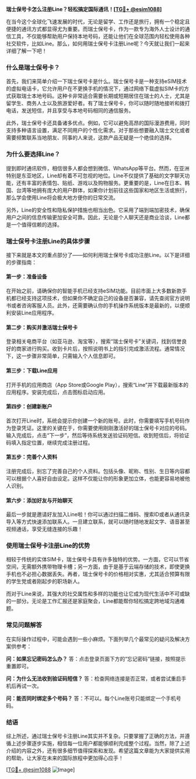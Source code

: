 **瑞士保号卡怎么注册Line？轻松搞定国际通讯！[[TG💪+ @esim1088](https://t.me/s/esim1088)]**

在当今这个全球化飞速发展的时代，无论是留学、工作还是旅行，拥有一个稳定且便捷的通讯方式都显得尤为重要。而瑞士保号卡，作为一款专为海外人士设计的通信工具，不仅能够帮助用户保持本地号码，还能让他们在全球范围内轻松使用各种社交软件，比如Line。那么，如何用瑞士保号卡注册Line呢？今天就让我们一起来详细了解一下吧！

### **什么是瑞士保号卡？**

首先，我们来简单介绍一下瑞士保号卡是什么。瑞士保号卡是一种支持eSIM技术的虚拟电话卡，它允许用户在不更换手机的情况下，通过网络下载虚拟SIM卡的方式获取瑞士本地号码。这种卡非常适合需要长期或短期居住在瑞士的人士，尤其是留学生、商务人士以及旅游爱好者。有了瑞士保号卡，你可以随时随地接听和拨打电话，发送短信，并且享受与本地号码相同的通信服务。

此外，瑞士保号卡还具备诸多优点。例如，它可以避免高昂的国际漫游费用，同时支持多种语言设置，满足不同用户的个性化需求。对于那些想要融入瑞士文化或者需要频繁联系当地朋友、同事的人来说，这款产品无疑是一个绝佳的选择。

### **为什么要选择Line？**

提到即时通讯软件，相信很多人都会想到微信、WhatsApp等平台。然而，在亚洲特别是东亚地区，Line却有着不可忽视的地位。Line不仅提供了基础的文字聊天功能，还有丰富的表情包、贴纸、游戏以及购物服务。更重要的是，Line在日本、韩国、台湾等地拥有庞大的用户群体，如果你计划前往这些国家和地区生活或旅行，那么学会使用Line将会极大地方便你的日常交流。

另外，Line的安全性和隐私保护措施也相当出色。它采用了端到端加密技术，确保用户之间的信息传输更加安全可靠。因此，无论是个人聊天还是商业洽谈，Line都是一个值得信赖的选择。

### **瑞士保号卡注册Line的具体步骤**

接下来就是本文的重点部分了——如何利用瑞士保号卡成功注册Line。以下是详细的步骤指南：

#### **第一步：准备设备**
在开始之前，请确保你的智能手机已经支持eSIM功能。目前市面上大多数新款手机都已经支持这项技术，但如果你不确定自己的设备是否兼容，请先查阅官方说明书或者咨询客服人员。此外，还需要确认你的手机操作系统版本是最新的，以便顺利安装Line应用程序。

#### **第二步：购买并激活瑞士保号卡**
登录相关电商平台（如亚马逊、淘宝等），搜索“瑞士保号卡”关键词，找到信誉良好的商家进行购买。收到卡片后，按照说明书上的指引完成激活流程。通常情况下，这一步骤非常简单，只需输入个人信息即可。

#### **第三步：下载Line应用**
打开手机的应用商店（App Store或Google Play），搜索“Line”并下载最新版本的应用程序。安装完成后，点击图标启动应用。

#### **第四步：创建新账户**
首次打开Line时，系统会提示你创建一个新的账号。此时，你需要填写手机号码作为登录凭证。这里的关键在于，你需要使用刚刚激活好的瑞士保号卡对应的号码。输入完成后，点击“下一步”，然后等待系统发送验证码短信。收到短信后，将验证码填入指定位置，继续完成注册过程。

#### **第五步：完善个人资料**
注册完成后，别忘了完善自己的个人资料。包括头像、昵称、性别、生日等内容都可以根据个人喜好自由设定。这样不仅能让你的形象更加立体，也能更容易地被他人识别。

#### **第六步：添加好友与开始聊天**
最后一步就是邀请好友加入Line啦！你可以通过扫描二维码、搜索ID或者从通讯录导入等方式快速添加联系人。一旦建立联系，就可以随时随地发起文字、语音甚至视频通话，享受无缝连接的乐趣！

### **使用瑞士保号卡注册Line的优势**

相较于传统的实体SIM卡，瑞士保号卡具有许多独特的优势。一方面，它可以节省空间，无需额外携带物理卡槽；另一方面，由于是基于云端存储的技术，即使更换手机也不必担心数据丢失。再者，瑞士保号卡的价格相对实惠，尤其适合预算有限的学生党或者刚起步的职场新人。

而对于Line来说，其强大的社交属性和多样的功能也让它成为现代生活中不可或缺的一部分。无论是工作汇报还是家庭聚会，Line都能帮你轻松搞定跨地域沟通难题。

### **常见问题解答**

在实际操作过程中，可能会遇到一些小麻烦。下面列举几个最常见的疑问及解决方案供参考：

**问：如果忘记密码怎么办？**
答：点击登录页面下方的“忘记密码”链接，按照提示重置即可。

**问：为什么无法收到验证码短信？**
答：检查网络连接是否正常，或者尝试重启手机后再试一次。

**问：能否同时绑定多个号码？**
答：不可以。每个Line账号只能绑定一个手机号码。

### **结语**

综上所述，通过瑞士保号卡注册Line其实并不复杂。只要掌握了正确的方法，并遵循上述步骤逐步实施，相信每一位用户都能够顺利完成整个过程。当然，除了上述介绍的内容之外，还有很多细节值得探索和发现。希望这篇文章能为大家提供实用的帮助，让大家在未来的国际旅程中更加得心应手！

[[TG💪+ @esim1088](https://t.me/s/esim1088) ![Image](https://i.postimg.cc/4NQfJmqS/Snipaste-2025-05-13-00-14-12.png)]